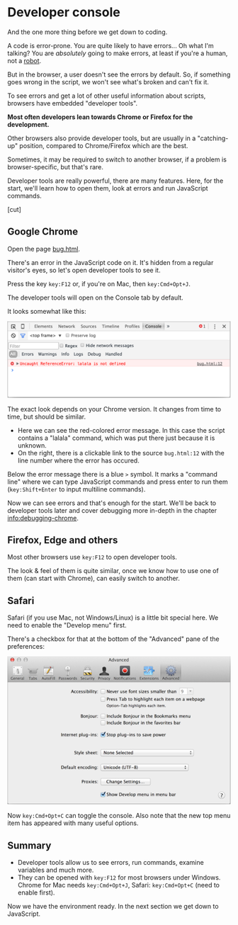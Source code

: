 # Developer console

And the one more thing before we get down to coding.

A code is error-prone. You are quite likely to have errors... Oh what I'm talking? You are *absolutely* going to make errors, at least if you're a human, not a [robot](https://en.wikipedia.org/wiki/Bender_(Futurama)).

But in the browser, a user doesn't see the errors by default. So, if something goes wrong in the script, we won't see what's broken and can't fix it.

To see errors and get a lot of other useful information about scripts, browsers have embedded "developer tools".

**Most often developers lean towards Chrome or Firefox for the development.**

Other browsers also provide developer tools, but are usually in a "catching-up" position, compared to Chrome/Firefox which are the best. 

Sometimes, it may be required to switch to another browser, if a problem is browser-specific, but that's rare.

Developer tools are really powerful, there are many features. Here, for the start, we'll learn how to open them, look at errors and run JavaScript commands.

[cut]

## Google Chrome

Open the page [bug.html](bug.html).

There's an error in the JavaScript code on it. It's hidden from a regular visitor's eyes, so let's open developer tools to see it.

Press the key `key:F12` or, if you're on Mac, then `key:Cmd+Opt+J`.

The developer tools will open on the Console tab by default.

It looks somewhat like this:

![chrome](chrome.png)

The exact look depends on your Chrome version. It changes from time to time, but should be similar.

- Here we can see the red-colored error message. In this case the script contains a "lalala" command, which was put there just because it is unknown.
- On the right, there is a clickable link to the source `bug.html:12` with the line number where the error has occured.

Below the error message there is a blue `>` symbol. It marks a "command line" where we can type JavaScript commands and press enter to run them (`key:Shift+Enter` to input multiline commands).

Now we can see errors and that's enough for the start. We'll be back to developer tools later and cover debugging more in-depth in the chapter <info:debugging-chrome>.


## Firefox, Edge and others

Most other browsers use `key:F12` to open developer tools.

The look & feel of them is quite similar, once we know how to use one of them (can start with Chrome), can easily switch to another.

## Safari

Safari (if you use Mac, not Windows/Linux) is a little bit special here. We need to enable the "Develop menu" first.

There's a checkbox for that at the bottom of the "Advanced" pane of the preferences:

![safari](safari.png)

Now `key:Cmd+Opt+C` can toggle the console. Also note that the new top menu item has appeared with many useful options.

## Summary

  - Developer tools allow us to see errors, run commands, examine variables and much more.
- They can be opened with `key:F12` for most browsers under Windows. Chrome for Mac needs `key:Cmd+Opt+J`, Safari: `key:Cmd+Opt+C` (need to enable first).

Now we have the environment ready. In the next section we get down to JavaScript.